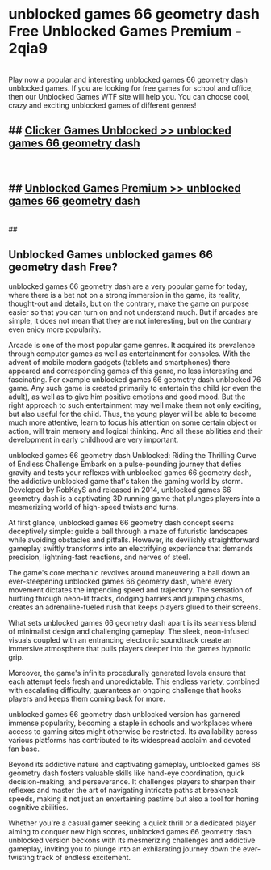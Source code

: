 # unblocked games 66 geometry dash  Free Unblocked Games Premium - 2qia9 <br>
<br>
Play now a popular and interesting unblocked games 66 geometry dash unblocked games. If you are looking for free games for school and office, then our Unblocked Games WTF site will help you. You can choose cool, crazy and exciting unblocked games of different genres!


## ##  [Clicker Games Unblocked >> unblocked games 66 geometry dash](http://freeplayer.one?title=unblocked_games_66_geometry_dash&ref=UGames)
  <br>

##  ## [Unblocked Games Premium >> unblocked games 66 geometry dash](http://freeplayer.one?title=unblocked_games_66_geometry_dash&ref=UGames)
  <br>
  ##



## Unblocked Games unblocked games 66 geometry dash Free?

unblocked games 66 geometry dash are a very popular game for today, where there is a bet not on a strong immersion in the game, its reality, thought-out and details, but on the contrary, make the game on purpose easier so that you can turn on and not understand much. But if arcades are simple, it does not mean that they are not interesting, but on the contrary even enjoy more popularity.

Arcade is one of the most popular game genres. It acquired its prevalence through computer games as well as entertainment for consoles. With the advent of mobile modern gadgets (tablets and smartphones) there appeared and corresponding games of this genre, no less interesting and fascinating. For example unblocked games 66 geometry dash unblocked 76 game. Any such game is created primarily to entertain the child (or even the adult), as well as to give him positive emotions and good mood. But the right approach to such entertainment may well make them not only exciting, but also useful for the child. Thus, the young player will be able to become much more attentive, learn to focus his attention on some certain object or action, will train memory and logical thinking. And all these abilities and their development in early childhood are very important.

unblocked games 66 geometry dash Unblocked: Riding the Thrilling Curve of Endless Challenge
Embark on a pulse-pounding journey that defies gravity and tests your reflexes with unblocked games 66 geometry dash, the addictive unblocked game that's taken the gaming world by storm. Developed by RobKayS and released in 2014, unblocked games 66 geometry dash is a captivating 3D running game that plunges players into a mesmerizing world of high-speed twists and turns.

At first glance, unblocked games 66 geometry dash concept seems deceptively simple: guide a ball through a maze of futuristic landscapes while avoiding obstacles and pitfalls. However, its devilishly straightforward gameplay swiftly transforms into an electrifying experience that demands precision, lightning-fast reactions, and nerves of steel.

The game's core mechanic revolves around maneuvering a ball down an ever-steepening unblocked games 66 geometry dash, where every movement dictates the impending speed and trajectory. The sensation of hurtling through neon-lit tracks, dodging barriers and jumping chasms, creates an adrenaline-fueled rush that keeps players glued to their screens.

What sets unblocked games 66 geometry dash apart is its seamless blend of minimalist design and challenging gameplay. The sleek, neon-infused visuals coupled with an entrancing electronic soundtrack create an immersive atmosphere that pulls players deeper into the games hypnotic grip.

Moreover, the game's infinite procedurally generated levels ensure that each attempt feels fresh and unpredictable. This endless variety, combined with escalating difficulty, guarantees an ongoing challenge that hooks players and keeps them coming back for more.

unblocked games 66 geometry dash unblocked version has garnered immense popularity, becoming a staple in schools and workplaces where access to gaming sites might otherwise be restricted. Its availability across various platforms has contributed to its widespread acclaim and devoted fan base.

Beyond its addictive nature and captivating gameplay, unblocked games 66 geometry dash fosters valuable skills like hand-eye coordination, quick decision-making, and perseverance. It challenges players to sharpen their reflexes and master the art of navigating intricate paths at breakneck speeds, making it not just an entertaining pastime but also a tool for honing cognitive abilities.

Whether you're a casual gamer seeking a quick thrill or a dedicated player aiming to conquer new high scores, unblocked games 66 geometry dash unblocked version beckons with its mesmerizing challenges and addictive gameplay, inviting you to plunge into an exhilarating journey down the ever-twisting track of endless excitement.